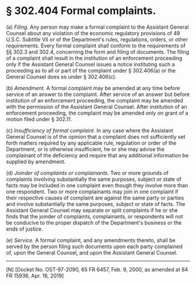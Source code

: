 # § 302.404   Formal complaints.

(a) *Filing.* Any person may make a formal complaint to the Assistant General Counsel about any violation of the economic regulatory provisions of 49 U.S.C. Subtitle VII or of the Department's rules, regulations, orders, or other requirements. Every formal complaint shall conform to the requirements of §§ 302.3 and 302.4, concerning the form and filing of documents. The filing of a complaint shall result in the institution of an enforcement proceeding only if the Assistant General Counsel issues a notice instituting such a proceeding as to all or part of the complaint under § 302.406(a) or the General Counsel does so under § 302.406(c). 


(b) *Amendment.* A formal complaint may be amended at any time before service of an answer to the complaint. After service of an answer but before institution of an enforcement proceeding, the complaint may be amended with the permission of the Assistant General Counsel. After institution of an enforcement proceeding, the complaint may be amended only on grant of a motion filed under § 302.11. 


(c) *Insufficiency of formal complaint.* In any case where the Assistant General Counsel is of the opinion that a complaint does not sufficiently set forth matters required by any applicable rule, regulation or order of the Department, or is otherwise insufficient, he or she may advise the complainant of the deficiency and require that any additional information be supplied by amendment. 


(d) *Joinder of complaints or complainants.* Two or more grounds of complaints involving substantially the same purposes, subject or state of facts may be included in one complaint even though they involve more than one respondent. Two or more complainants may join in one complaint if their respective causes of complaint are against the same party or parties and involve substantially the same purposes, subject or state of facts. The Assistant General Counsel may separate or split complaints if he or she finds that the joinder of complaints, complainants, or respondents will not be conducive to the proper dispatch of the Department's business or the ends of justice. 


(e) *Service.* A formal complaint, and any amendments thereto, shall be served by the person filing such documents upon each party complained of, upon the General Counsel, and upon the Assistant General Counsel. 



---

[N] [Docket No. OST-97-2090, 65 FR 6457, Feb. 9, 2000, as amended at 84 FR 15936, Apr. 16, 2019] 




